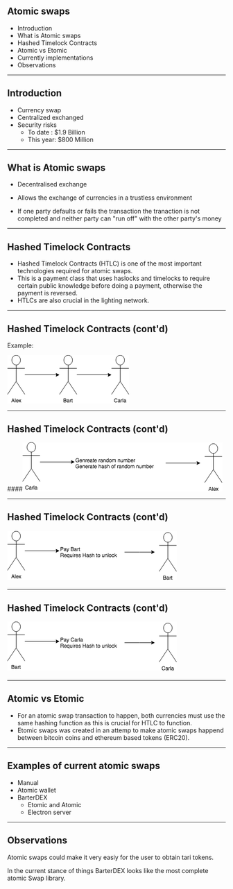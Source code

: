 ## Atomic swaps

- Introduction
- What is Atomic swaps
- Hashed Timelock Contracts
- Atomic vs Etomic
- Currently implementations
- Observations

---

## Introduction

- Currency swap
- Centralized exchanged
- Security risks
  - To date : $1.9 Billion 
  - This year: $800 Million

---

## What is Atomic swaps

- Decentralised exchange

- Allows the exchange of currencies in a trustless environment
- If one party defaults or fails the transaction the tranaction is not completed and neither party can "run off" with the other party's money

---

## Hashed Timelock Contracts

- Hashed Timelock Contracts (HTLC)  is one of the most important technologies required for atomic swaps. 
- This is a payment class that uses haslocks and timelocks to require certain public knowledge before doing a payment, otherwise the payment is reversed. 
- HTLCs are also crucial in the lighting network.

---

## Hashed Timelock Contracts (cont'd)

Example:

![layer2scaling](https://raw.githubusercontent.com/tari-labs/tari-university/SW-atamicSwaps/AtomicSwaps/sources/Characters.png)

---

## Hashed Timelock Contracts (cont'd)

####![Char-1](https://raw.githubusercontent.com/tari-labs/tari-university/SW-atamicSwaps/AtomicSwaps/sources/Char-1.png)

---

## Hashed Timelock Contracts (cont'd)

#### ![Char-2](https://raw.githubusercontent.com/tari-labs/tari-university/SW-atamicSwaps/AtomicSwaps/sources/Char-2.png)


---

## Hashed Timelock Contracts (cont'd)

#### ![Char-3](https://raw.githubusercontent.com/tari-labs/tari-university/SW-atamicSwaps/AtomicSwaps/sources/Char-3.png)

---

## Atomic vs Etomic

- For an atomic swap transaction to happen, both currencies must use the same hashing function as this is crucial for HTLC to function. 
- Etomic swaps was created in an attemp to make atomic swaps happend between bitcoin coins and ethereum based tokens (ERC20).

---

## Examples of current atomic swaps

- Manual
- Atomic wallet
- BarterDEX
  - Etomic and Atomic
  - Electron server

---

## Observations

Atomic swaps could make it very easiy for the user to obtain tari tokens. 

In the current stance of things BarterDEX looks like the most complete atomic Swap library. 